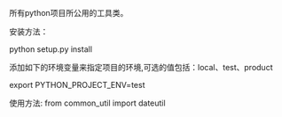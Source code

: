 所有python项目所公用的工具类。

安装方法：

python setup.py install

添加如下的环境变量来指定项目的环境,可选的值包括：local、test、product

export PYTHON_PROJECT_ENV=test



使用方法:
from common_util import dateutil